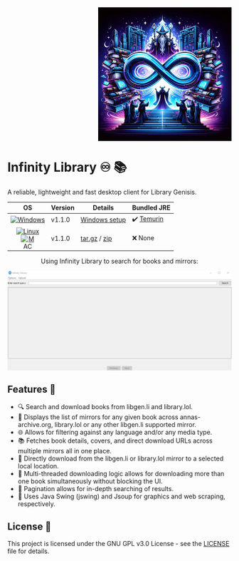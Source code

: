 <div style="display: flex; align-items: flex-start;">
  <div style="flex: 1;">
  </div>
  <div>
    <a href="https://github.com/JakeTurner616/Infinity-Library/">
      <img align="right" width="300" height="300" src="https://raw.githubusercontent.com/JakeTurner616/Infinity-Library/main/docs/image.png">
    </a>
  </div>
</div>

# Infinity Library ♾️ 📚

A reliable, lightweight and fast desktop client for Library Genisis.

| **OS**                                                                                                                                 | **Version**    | **Details**                                                                                                            | **Bundled JRE**                                                                                        |
|:--------------------------------------------------------------------------------------------------------------------------------------:|----------------|-----------------------------------------------------------------------------------------------------------------------|-------------------------------------------------------------------------------------------------------|
| <a href="https://github.com/JakeTurner616/Infinity-Library/"><img src="https://github.com/relliv/operating-system-logos/blob/master/src/32x32/WIN.png?raw=true" alt="Windows" style="display: block; margin: auto;"/></a> | v1.1.0 | [Windows setup](https://github.com/JakeTurner616/Infinity-Library/releases/download/v1.1.0/InfinityLibrary-setup.exe) | ✔️ [Temurin](https://adoptium.net/temurin/releases/?os=windows&package=jre)                           |
| <a href="https://github.com/JakeTurner616/Infinity-Library/"><img src="https://github-production-user-asset-6210df.s3.amazonaws.com/76662862/283240699-2481dc48-be6b-4ebb-9e8c-3b957efe69fa.png" width="32" height="32" alt="Linux" /><img src="https://user-images.githubusercontent.com/25181517/186884152-ae609cca-8cf1-4175-8d60-1ce1fa078ca2.png" width="32" height="32" alt="MAC" style="display: block; margin: auto;"/></a> | v1.1.0 | [tar.gz](https://github.com/JakeTurner616/Infinity-Library/archive/refs/tags/v1.1.0.tar.gz) / [zip](https://github.com/JakeTurner616/Infinity-Library/archive/refs/tags/v1.1.0.zip) | ❌ None                                      |

<div style="text-align: center;">
  <p>Using Infinity Library to search for books and mirrors:</p>
  <img src="https://raw.githubusercontent.com/JakeTurner616/Infinity-Library/main/docs/InfinityLibrary.gif" alt="Using the application to find book mirrors" style="display: block; margin: auto;">
</div>


## Features 🌟

- 🔍 Search and download books from libgen.li and library.lol.
- 📖 Displays the list of mirrors for any given book across annas-archive.org, library.lol or any other libgen.li supported mirror.
- 🌐 Allows for filtering against any language and/or any media type.
- 📚 Fetches book details, covers, and direct download URLs across multiple mirrors all in one place.
- 💾 Directly download from the libgen.li or library.lol mirror to a selected local location.
- 🚀 Multi-threaded downloading logic allows for downloading more than one book simultaneously without blocking the UI.
- 🔢 Pagination allows for in-depth searching of results.
- 🎨 Uses Java Swing (jswing) and Jsoup for graphics and web scraping, respectively.

## License 📜

This project is licensed under the GNU GPL v3.0 License - see the [LICENSE](https://github.com/JakeTurner616/Infinity-Library/blob/main/LICENSE) file for details.
